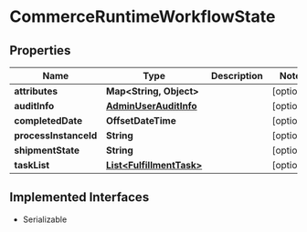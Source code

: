 

# CommerceRuntimeWorkflowState


## Properties

| Name | Type | Description | Notes |
|------------ | ------------- | ------------- | -------------|
|**attributes** | **Map&lt;String, Object&gt;** |  |  [optional] |
|**auditInfo** | [**AdminUserAuditInfo**](AdminUserAuditInfo.md) |  |  [optional] |
|**completedDate** | **OffsetDateTime** |  |  [optional] |
|**processInstanceId** | **String** |  |  [optional] |
|**shipmentState** | **String** |  |  [optional] |
|**taskList** | [**List&lt;FulfillmentTask&gt;**](FulfillmentTask.md) |  |  [optional] |


## Implemented Interfaces

* Serializable


